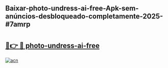 ## Baixar-photo-undress-ai-free-Apk-sem-anúncios-desbloqueado-completamente-2025-#7amrp

# <h2><a href="https://ainizakaria.my?title=photo-undress-ai-free&ref=22M">🔗👉 🔴 photo-undress-ai-free</a></h2>

[![acn](https://github.com/user-attachments/assets/0f9c940e-d8b0-45ae-aac7-cd30a18b3e1c)](https://ainizakaria.my?title=photo-undress-ai-free&ref=22M)


